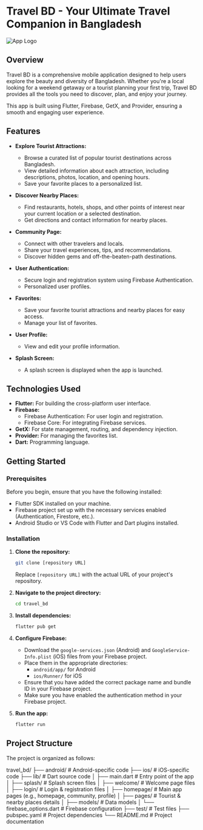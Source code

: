 # Travel BD - Your Ultimate Travel Companion in Bangladesh

![App Logo](path/to/your/app_logo.png)  <!-- Replace with your app's logo -->

## Overview

Travel BD is a comprehensive mobile application designed to help users explore the beauty and diversity of Bangladesh. Whether you're a local looking for a weekend getaway or a tourist planning your first trip, Travel BD provides all the tools you need to discover, plan, and enjoy your journey.

This app is built using Flutter, Firebase, GetX, and Provider, ensuring a smooth and engaging user experience.

## Features

* **Explore Tourist Attractions:**
    * Browse a curated list of popular tourist destinations across Bangladesh.
    * View detailed information about each attraction, including descriptions, photos, location, and opening hours.
    * Save your favorite places to a personalized list.

* **Discover Nearby Places:**
    * Find restaurants, hotels, shops, and other points of interest near your current location or a selected destination.
    * Get directions and contact information for nearby places.

* **Community Page:**
    * Connect with other travelers and locals.
    * Share your travel experiences, tips, and recommendations.
    * Discover hidden gems and off-the-beaten-path destinations.

* **User Authentication:**
    * Secure login and registration system using Firebase Authentication.
    * Personalized user profiles.

* **Favorites:**
    * Save your favorite tourist attractions and nearby places for easy access.
    * Manage your list of favorites.

* **User Profile:**
    * View and edit your profile information.

* **Splash Screen:**
    * A splash screen is displayed when the app is launched.

## Technologies Used

* **Flutter:** For building the cross-platform user interface.
* **Firebase:**
    * Firebase Authentication: For user login and registration.
    * Firebase Core: For integrating Firebase services.
* **GetX:** For state management, routing, and dependency injection.
* **Provider:** For managing the favorites list.
* **Dart:** Programming language.

## Getting Started

### Prerequisites

Before you begin, ensure that you have the following installed:

* Flutter SDK installed on your machine.
* Firebase project set up with the necessary services enabled (Authentication, Firestore, etc.).
* Android Studio or VS Code with Flutter and Dart plugins installed.

### Installation

1. **Clone the repository:**
    ```bash
    git clone [repository URL]
    ```
   Replace `[repository URL]` with the actual URL of your project's repository.

2. **Navigate to the project directory:**
    ```bash
    cd travel_bd
    ```

3. **Install dependencies:**
    ```bash
    flutter pub get
    ```

4. **Configure Firebase:**
    * Download the `google-services.json` (Android) and `GoogleService-Info.plist` (iOS) files from your Firebase project.
    * Place them in the appropriate directories:
        - `android/app/` for Android
        - `ios/Runner/` for iOS
    * Ensure that you have added the correct package name and bundle ID in your Firebase project.
    * Make sure you have enabled the authentication method in your Firebase project.

5. **Run the app:**
    ```bash
    flutter run
    ```

## Project Structure

The project is organized as follows:

travel_bd/
├── android/                       # Android-specific code
├── ios/                           # iOS-specific code
├── lib/                           # Dart source code
│   ├── main.dart                  # Entry point of the app
│   ├── splash/                    # Splash screen files
│   ├── welcome/                   # Welcome page files
│   ├── login/                     # Login & registration files
│   ├── homepage/                  # Main app pages (e.g., homepage, community, profile)
│   ├── pages/                     # Tourist & nearby places details
│   ├── models/                    # Data models
│   └── firebase_options.dart      # Firebase configuration
├── test/                          # Test files
├── pubspec.yaml                   # Project dependencies
└── README.md                      # Project documentation